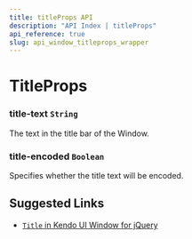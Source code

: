```yaml
---
title: titleProps API
description: "API Index | titleProps"
api_reference: true
slug: api_window_titleprops_wrapper
---
```


# TitleProps

### title-text `String`

The text in the title bar of the Window.

### title-encoded `Boolean`

Specifies whether the title text will be encoded.

## Suggested Links

* [`Title` in Kendo UI Window for jQuery](https://docs.telerik.com/kendo-ui/api/javascript/ui/window/configuration/title)
